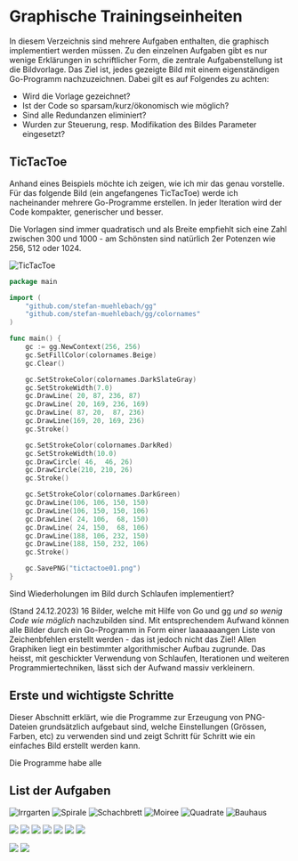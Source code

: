 # Graphische Trainingseinheiten

In diesem Verzeichnis sind mehrere Aufgaben enthalten, die graphisch
implementiert werden müssen. Zu den einzelnen Aufgaben gibt es nur wenige
Erklärungen in schriftlicher Form, die zentrale Aufgabenstellung ist die
Bildvorlage. Das Ziel ist, jedes gezeigte Bild mit einem eigenständigen
Go-Programm nachzuzeichnen. Dabei gilt es auf Folgendes zu achten:

* Wird die Vorlage gezeichnet?
* Ist der Code so sparsam/kurz/ökonomisch wie möglich?
* Sind alle Redundanzen eliminiert?
* Wurden zur Steuerung, resp. Modifikation des Bildes Parameter eingesetzt?

## TicTacToe

Anhand eines Beispiels möchte ich zeigen, wie ich mir das genau vorstelle.
Für das folgende Bild (ein angefangenes TicTacToe) werde ich nacheinander
mehrere Go-Programme erstellen. In jeder Iteration wird der Code kompakter,
generischer und besser.

Die Vorlagen sind immer quadratisch und als Breite empfiehlt sich eine Zahl
zwischen 300 und 1000 - am Schönsten sind natürlich 2er Potenzen wie 256, 512
oder 1024.

![TicTacToe](squares.png)

```go
package main

import (
	"github.com/stefan-muehlebach/gg"
	"github.com/stefan-muehlebach/gg/colornames"
)

func main() {
	gc := gg.NewContext(256, 256)
	gc.SetFillColor(colornames.Beige)
	gc.Clear()

    gc.SetStrokeColor(colornames.DarkSlateGray)
    gc.SetStrokeWidth(7.0)
    gc.DrawLine( 20, 87, 236, 87)
    gc.DrawLine( 20, 169, 236, 169)
    gc.DrawLine( 87, 20,  87, 236)
    gc.DrawLine(169, 20, 169, 236)
    gc.Stroke()

    gc.SetStrokeColor(colornames.DarkRed)
    gc.SetStrokeWidth(10.0)
    gc.DrawCircle( 46,  46, 26)
    gc.DrawCircle(210, 210, 26)
    gc.Stroke()

    gc.SetStrokeColor(colornames.DarkGreen)
    gc.DrawLine(106, 106, 150, 150)
    gc.DrawLine(106, 150, 150, 106)
    gc.DrawLine( 24, 106,  68, 150)
    gc.DrawLine( 24, 150,  68, 106)
    gc.DrawLine(188, 106, 232, 150)
    gc.DrawLine(188, 150, 232, 106)
    gc.Stroke()

	gc.SavePNG("tictactoe01.png")
}
```



Sind Wiederholungen im Bild durch Schlaufen implementiert?

(Stand 24.12.2023) 16 Bilder, welche mit Hilfe
von Go und [gg](https://github.com/stefan-muehlebach/gg) _und so wenig Code
wie möglich_ nachzubilden sind.
Mit entsprechendem Aufwand können alle Bilder durch ein Go-Programm in
Form einer laaaaaaangen Liste von Zeichenbfehlen erstellt werden - das ist
jedoch nicht das Ziel!
Allen Graphiken liegt ein bestimmter algorithmischer Aufbau zugrunde.
Das heisst, mit geschickter Verwendung von Schlaufen, Iterationen und weiteren
Programmiertechniken, lässt sich der Aufwand massiv verkleinern.

## Erste und wichtigste Schritte

Dieser Abschnitt erklärt, wie die Programme zur Erzeugung von PNG-Dateien
grundsätzlich aufgebaut sind, welche Einstellungen (Grössen, Farben, etc) zu
verwenden sind und zeigt Schritt für Schritt wie ein einfaches Bild erstellt
werden kann.

Die Programme habe alle

## List der Aufgaben

![Irrgarten](irrgarten.png)    ![Spirale](spirale.png)
![Schachbrett](chessboard.png) ![Moiree](moiree.png)
![Quadrate](vertigo.png)       ![Bauhaus](bauhaus.png)

![](divided-circle.png)
![](graph.png)
![](text-transform.png)
![](farn.png)
![](raster.png)
![](color-cells.png)
![](relief.png)

![](raster-image.png)
![](flower-of-life.png)
